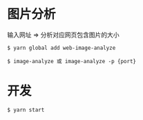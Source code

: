 # 图片分析

输入网址 => 分析对应网页包含图片的大小

```
$ yarn global add web-image-analyze

$ image-analyze 或 image-analyze -p {port}

```

# 开发
```
$ yarn start
```
